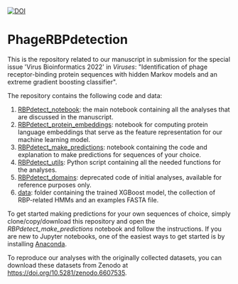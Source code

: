 [![DOI](https://zenodo.org/badge/417444396.svg)](https://zenodo.org/badge/latestdoi/417444396)

# PhageRBPdetection

This is the repository related to our manuscript in submission for the special issue 'Virus Bioinformatics 2022' in *Viruses*:
"Identification of phage receptor-binding protein sequences with hidden Markov models and an extreme gradient boosting classifier".

The repository contains the following code and data:
1. <ins>RBPdetect_notebook</ins>: the main notebook containing all the analyses that are discussed in the manuscript.
2. <ins>RBPdetect_protein_embeddings</ins>: notebook for computing protein language embeddings that serve as the feature representation for our machine learning model.
3. <ins>RBPdetect_make_predictions</ins>: notebook containing the code and explanation to make predictions for sequences of your choice.
4. <ins>RBPdetect_utils</ins>: Python script containing all the needed functions for the analyses.
5. <ins>RBPdetect_domains</ins>: deprecated code of initial analyses, available for reference purposes only.
6. <ins>data</ins>: folder containing the trained XGBoost model, the collection of RBP-related HMMs and an examples FASTA file.


To get started making predictions for your own sequences of choice, simply clone/copy/download this repository and open the *RBPdetect_make_predictions* notebook and follow the instructions. If you are new to Jupyter notebooks, one of the easiest ways to get started is by installing [Anaconda](https://www.anaconda.com/products/individual).

To reproduce our analyses with the originally collected datasets, you can download these datasets from Zenodo at https://doi.org/10.5281/zenodo.6607535.
